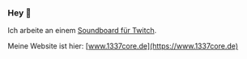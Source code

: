### Hey 👋

Ich arbeite an einem [Soundboard für Twitch](https://github.com/Leetcore/twitch-soundboard).

Meine Website ist hier: [www.1337core.de](https://www.1337core.de)
